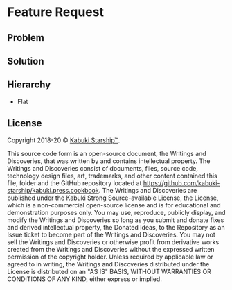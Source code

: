 # Feature Request

## Problem



## Solution



## Hierarchy

* Flat

## License

Copyright 2018-20 © [Kabuki Starship™](https://kabukistarship.com).

This source code form is an open-source document, the Writings and Discoveries, that was written by and contains intellectual property. The Writings and Discoveries consist of documents, files, source code, technology design files, art, trademarks, and other content contained this file, folder and the GitHub repository located at <https://github.com/kabuki-starship/kabuki.press.cookbook>. The Writings and Discoveries are published under the Kabuki Strong Source-available License, the License, which is a non-commercial open-source license and is for educational and demonstration purposes only. You may use, reproduce, publicly display, and modify the Writings and Discoveries so long as you submit and donate fixes and derived intellectual property, the Donated Ideas, to the Repository as an Issue ticket to become part of the Writings and Discoveries. You may not sell the Writings and Discoveries or otherwise profit from derivative works created from the Writings and Discoveries without the expressed written permission of the copyright holder. Unless required by applicable law or agreed to in writing, the Writings and Discoveries distributed under the License is distributed on an "AS IS" BASIS, WITHOUT WARRANTIES OR CONDITIONS OF ANY KIND, either express or implied.
